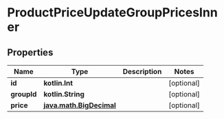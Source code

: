 
# ProductPriceUpdateGroupPricesInner

## Properties
| Name | Type | Description | Notes |
| ------------ | ------------- | ------------- | ------------- |
| **id** | **kotlin.Int** |  |  [optional] |
| **groupId** | **kotlin.String** |  |  [optional] |
| **price** | [**java.math.BigDecimal**](java.math.BigDecimal.md) |  |  [optional] |



